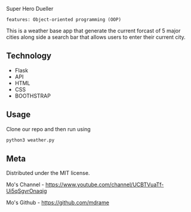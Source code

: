 

Super Hero Dueller

	features: Object-oriented programming (OOP) 

	



This is a weather base app that generate the current forcast of 5 major cities along side a search bar that allows users to enter their current city.


## Technology

* Flask
* API
* HTML
* CSS
* BOOTHSTRAP





## Usage

Clone our repo and then run using

```sh
python3 weather.py
```




## Meta

Distributed under the MIT license.


Mo's Channel - https://www.youtube.com/channel/UCBTVuaTf-Ui5qSgvrOnaqig

Mo's Github - https://github.com/mdrame


<!-- Markdown link & img dfn's -->
[python3-image]: https://img.shields.io/badge/-python3-brightgreen
[MIT]: https://img.shields.io/badge/License-MIT-blue

